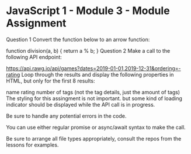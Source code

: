 # JavaScript 1 - Module 3 - Module Assignment

Question 1
Convert the function below to an arrow function:

function division(a, b) {
    return a % b;
}
Question 2
Make a call to the following API endpoint:

https://api.rawg.io/api/games?dates=2019-01-01,2019-12-31&ordering=-rating
Loop through the results and display the following properties in HTML, but only for the first 8 results:

name
rating
number of tags (not the tag details, just the amount of tags)
The styling for this assingment is not important. but some kind of loading indicator should be displayed while the API call is in progress.

Be sure to handle any potential errors in the code.

You can use either regular promise or async/await syntax to make the call.

Be sure to arrange all file types appropriately, consult the repos from the lessons for examples.


